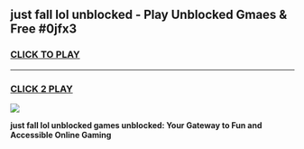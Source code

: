 
## just fall lol unblocked - Play Unblocked Gmaes & Free #0jfx3
<h3>
<a href="https://news.freeplayer.one?title=just_fall_lol_unblocked&ref=24F">CLICK TO PLAY</a></h3>
<hr>

<h3>
<a href="https://news.freeplayer.one?title=just_fall_lol_unblocked&ref=24F">CLICK 2 PLAY</a>
  
</h3>

<a href="https://news.freeplayer.one?title=just_fall_lol_unblocked&ref=24F/"><img src="https://clearcache.store/games.png"></a>


**just fall lol unblocked games unblocked: Your Gateway to Fun and Accessible Online Gaming**
